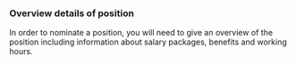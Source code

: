 ### Overview details of position

In order to nominate a position, you will need to give an overview of the position including information about salary packages, benefits and working hours. 
